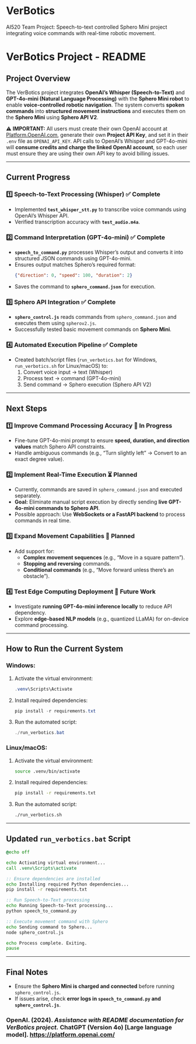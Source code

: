 # VerBotics
AI520 Team Project: Speech-to-text controlled Sphero Mini project integrating voice commands with real-time robotic movement.

# **VerBotics Project - README**

## **Project Overview**

The VerBotics project integrates **OpenAI’s Whisper (Speech-to-Text)** and **GPT-4o-mini (Natural Language Processing)** with the **Sphero Mini robot** to enable **voice-controlled robotic navigation**. The system converts **spoken commands** into **structured movement instructions** and executes them on the **Sphero Mini** using **Sphero API V2**.

⚠️ **IMPORTANT:** All users must create their own OpenAI account at [Platform.OpenAI.com](https://platform.openai.com), generate their own **Project API Key**, and set it in their `.env` file as `OPENAI_API_KEY`. API calls to OpenAI’s Whisper and GPT-4o-mini will **consume credits and charge the linked OpenAI account**, so each user must ensure they are using their own API key to avoid billing issues.

---

## **Current Progress**

### **1️⃣ Speech-to-Text Processing (Whisper)** ✅ **Complete**

- Implemented **`test_whisper_stt.py`** to transcribe voice commands using OpenAI’s Whisper API.
- Verified transcription accuracy with **`test_audio.m4a`**.

### **2️⃣ Command Interpretation (GPT-4o-mini)** ✅ **Complete**

- **`speech_to_command.py`** processes Whisper’s output and converts it into structured JSON commands using GPT-4o-mini.
- Ensures output matches Sphero’s required format:
  ```json
  {"direction": 0, "speed": 100, "duration": 2}
  ```
- Saves the command to **`sphero_command.json`** for execution.

### **3️⃣ Sphero API Integration** ✅ **Complete**

- **`sphero_control.js`** reads commands from `sphero_command.json` and executes them using `spherov2.js`.
- Successfully tested basic movement commands on **Sphero Mini**.

### **4️⃣ Automated Execution Pipeline** ✅ **Complete**

- Created batch/script files (`run_verbotics.bat` for Windows, `run_verbotics.sh` for Linux/macOS) to:
  1. Convert voice input → text (Whisper)
  2. Process text → command (GPT-4o-mini)
  3. Send command → Sphero execution (Sphero API V2)

---

## **Next Steps**

### **1️⃣ Improve Command Processing Accuracy** 🔄 **In Progress**

- Fine-tune GPT-4o-mini prompt to ensure **speed, duration, and direction values** match Sphero API constraints.
- Handle ambiguous commands (e.g., “Turn slightly left” → Convert to an exact degree value).

### **2️⃣ Implement Real-Time Execution** ⏳ **Planned**

- Currently, commands are saved in `sphero_command.json` and executed separately.
- **Goal:** Eliminate manual script execution by directly sending **live GPT-4o-mini commands to Sphero API**.
- Possible approach: Use **WebSockets or a FastAPI backend** to process commands in real time.

### **3️⃣ Expand Movement Capabilities** 🔄 **Planned**

- Add support for:
  - **Complex movement sequences** (e.g., “Move in a square pattern”).
  - **Stopping and reversing** commands.
  - **Conditional commands** (e.g., “Move forward unless there’s an obstacle”).

### **4️⃣ Test Edge Computing Deployment** 🚀 **Future Work**

- Investigate **running GPT-4o-mini inference locally** to reduce API dependency.
- Explore **edge-based NLP models** (e.g., quantized LLaMA) for on-device command processing.

---

## **How to Run the Current System**

### **Windows:**

1. Activate the virtual environment:
   ```powershell
   .venv\Scripts\Activate
   ```
2. Install required dependencies:
   ```powershell
   pip install -r requirements.txt
   ```
3. Run the automated script:
   ```powershell
   ./run_verbotics.bat
   ```

### **Linux/macOS:**

1. Activate the virtual environment:
   ```bash
   source .venv/bin/activate
   ```
2. Install required dependencies:
   ```bash
   pip install -r requirements.txt
   ```
3. Run the automated script:
   ```bash
   ./run_verbotics.sh
   ```

---

## **Updated ********************`run_verbotics.bat`******************** Script**

```bat
@echo off

echo Activating virtual environment...
call .venv\Scripts\activate

:: Ensure dependencies are installed
echo Installing required Python dependencies...
pip install -r requirements.txt

:: Run Speech-to-Text processing
echo Running Speech-to-Text processing...
python speech_to_command.py

:: Execute movement command with Sphero
echo Sending command to Sphero...
node sphero_control.js

echo Process complete. Exiting.
pause
```

---

## **Final Notes**

- Ensure the **Sphero Mini is charged and connected** before running `sphero_control.js`.
- If issues arise, check **error logs in `speech_to_command.py` and `sphero_control.js`**.

### OpenAI. (2024). _Assistance with README documentation for VerBotics project._ ChatGPT (Version 4o) [Large language model]. https://platform.openai.com/
